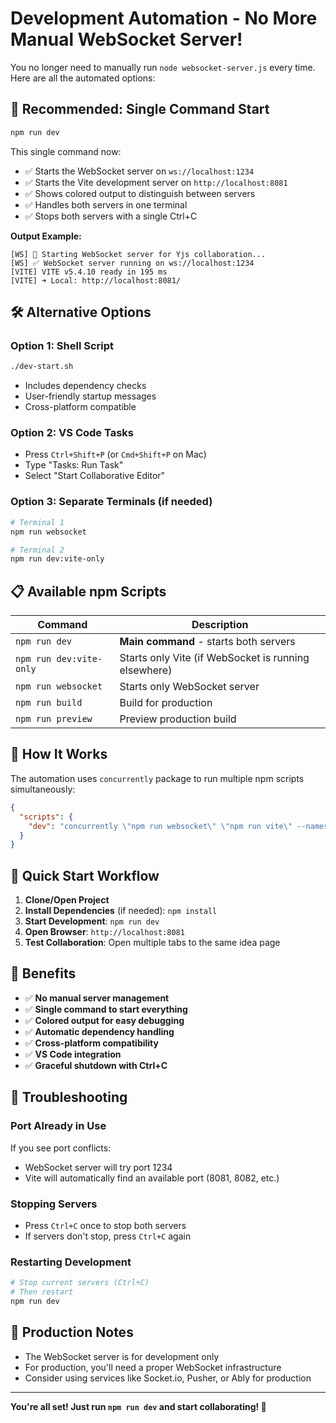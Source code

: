 # Development Automation - No More Manual WebSocket Server!

You no longer need to manually run `node websocket-server.js` every time. Here are all the automated options:

## 🎯 Recommended: Single Command Start

```bash
npm run dev
```

This single command now:
- ✅ Starts the WebSocket server on `ws://localhost:1234`
- ✅ Starts the Vite development server on `http://localhost:8081`
- ✅ Shows colored output to distinguish between servers
- ✅ Handles both servers in one terminal
- ✅ Stops both servers with a single Ctrl+C

**Output Example:**
```
[WS] 🚀 Starting WebSocket server for Yjs collaboration...
[WS] ✅ WebSocket server running on ws://localhost:1234
[VITE] VITE v5.4.10 ready in 195 ms
[VITE] ➜ Local: http://localhost:8081/
```

## 🛠️ Alternative Options

### Option 1: Shell Script
```bash
./dev-start.sh
```
- Includes dependency checks
- User-friendly startup messages
- Cross-platform compatible

### Option 2: VS Code Tasks
- Press `Ctrl+Shift+P` (or `Cmd+Shift+P` on Mac)
- Type "Tasks: Run Task"
- Select "Start Collaborative Editor"

### Option 3: Separate Terminals (if needed)
```bash
# Terminal 1
npm run websocket

# Terminal 2  
npm run dev:vite-only
```

## 📋 Available npm Scripts

| Command | Description |
|---------|-------------|
| `npm run dev` | **Main command** - starts both servers |
| `npm run dev:vite-only` | Starts only Vite (if WebSocket is running elsewhere) |
| `npm run websocket` | Starts only WebSocket server |
| `npm run build` | Build for production |
| `npm run preview` | Preview production build |

## 🔧 How It Works

The automation uses `concurrently` package to run multiple npm scripts simultaneously:

```json
{
  "scripts": {
    "dev": "concurrently \"npm run websocket\" \"npm run vite\" --names \"WS,VITE\" --prefix-colors \"blue,green\""
  }
}
```

## 🚀 Quick Start Workflow

1. **Clone/Open Project**
2. **Install Dependencies** (if needed): `npm install`
3. **Start Development**: `npm run dev`
4. **Open Browser**: `http://localhost:8081`
5. **Test Collaboration**: Open multiple tabs to the same idea page

## 🎉 Benefits

- ✅ **No manual server management**
- ✅ **Single command to start everything**
- ✅ **Colored output for easy debugging**
- ✅ **Automatic dependency handling**
- ✅ **Cross-platform compatibility**
- ✅ **VS Code integration**
- ✅ **Graceful shutdown with Ctrl+C**

## 🐛 Troubleshooting

### Port Already in Use
If you see port conflicts:
- WebSocket server will try port 1234
- Vite will automatically find an available port (8081, 8082, etc.)

### Stopping Servers
- Press `Ctrl+C` once to stop both servers
- If servers don't stop, press `Ctrl+C` again

### Restarting Development
```bash
# Stop current servers (Ctrl+C)
# Then restart
npm run dev
```

## 🎯 Production Notes

- The WebSocket server is for development only
- For production, you'll need a proper WebSocket infrastructure
- Consider using services like Socket.io, Pusher, or Ably for production

---

**You're all set! Just run `npm run dev` and start collaborating! 🚀**
